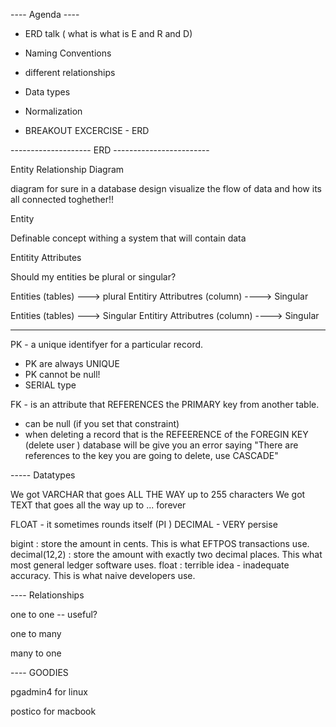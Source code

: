 ---- Agenda ----

- ERD talk ( what is what is E and R and D)

- Naming Conventions

- different relationships

- Data types

- Normalization

-  BREAKOUT EXCERCISE - ERD 


-------------------- ERD ------------------------

Entity Relationship Diagram

diagram for sure in a database design
visualize the flow of data and how its all connected toghether!!

Entity

Definable concept withing a system that will contain data

Entitity Attributes

Should my entities be plural or singular?

Entities (tables) ---> plural 
Entitiry Attributres (column) ----> Singular

Entities (tables) ---> Singular 
Entitiry Attributres (column) ----> Singular


----------------

PK - a unique identifyer for a particular record.
- PK are always UNIQUE 
- PK cannot be null!
- SERIAL type

FK - is an attribute that REFERENCES the PRIMARY key from another table. 
- can be null (if you set that constraint)
- when deleting a record that is the REFEERENCE of the FOREGIN KEY (delete user )
database will be give you an error saying "There are references to the key you are going to delete, use CASCADE"





----- Datatypes

We got VARCHAR  that goes ALL THE WAY up to  255 characters
We got   TEXT   that goes all the way up to ... forever

FLOAT   - it sometimes rounds itself (PI )
DECIMAL - VERY persise

bigint : store the amount in cents. This is what EFTPOS transactions use.
decimal(12,2) : store the amount with exactly two decimal places. This what most general ledger software uses.
float : terrible idea - inadequate accuracy. This is what naive developers use.





---- Relationships

one to one -- useful?

one to many

many to one 



---- GOODIES

pgadmin4 for linux 

postico for macbook 